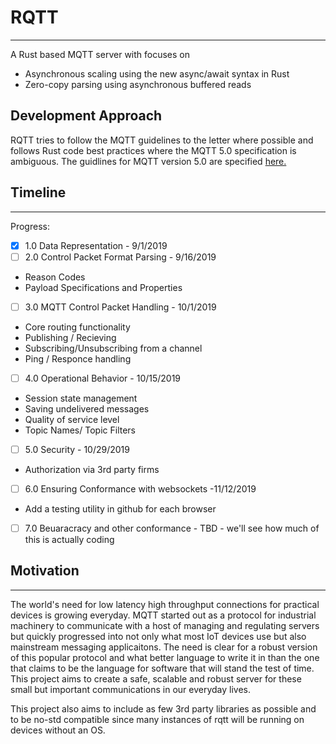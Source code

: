 # RQTT
---
A Rust based MQTT server with focuses on
- Asynchronous scaling using the new async/await syntax in Rust 
- Zero-copy parsing using asynchronous buffered reads

## Development Approach
RQTT tries to follow the MQTT guidelines to the letter where possible and follows Rust code 
best practices where the MQTT 5.0 specification is ambiguous. The guidlines for MQTT version 5.0 are specified [here.](https://docs.oasis-open.org/mqtt/mqtt/v5.0/os/mqtt-v5.0-os.html#_Toc3901000)

## Timeline
---
Progress:
- [x] 1.0 Data Representation - 9/1/2019
- [ ] 2.0 Control Packet Format Parsing - 9/16/2019
* Reason Codes 
* Payload Specifications and Properties
- [ ] 3.0 MQTT Control Packet Handling - 10/1/2019
* Core routing functionality
* Publishing / Recieving 
* Subscribing/Unsubscribing from a channel
* Ping / Responce handling
- [ ] 4.0 Operational Behavior - 10/15/2019
* Session state management
* Saving undelivered messages 
* Quality of service level
* Topic Names/ Topic Filters
- [ ] 5.0 Security - 10/29/2019
* Authorization via 3rd party firms
- [ ] 6.0 Ensuring Conformance with websockets -11/12/2019
* Add a testing utility in github for each browser
- [ ] 7.0 Beuaracracy and other conformance - TBD - we'll see how much of this is actually coding

## Motivation
---

The world's need for low latency high throughput connections for practical devices is growing everyday. MQTT started out as a protocol for industrial machinery to communicate with a host of managing and regulating servers but quickly progressed into not only what most IoT devices use but also mainstream messaging applicaitons. The need is clear for a robust version of this popular protocol and what better language to write it in than the one that claims to be the language for software that will stand the test of time. This project aims to create a safe, scalable and robust server for these small but important communications in our everyday lives. 

This project also aims to include as few 3rd party libraries as possible and to be no-std compatible since many instances of rqtt will be running on devices without an OS.

